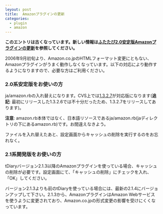 ```yaml
---
leyout: post
title:  Amazonプラグインの更新
categories:
  - plugin
  - amazon
---
```

**このエントリは古くなっています。新しい情報は[ふたたび2.0安定版Amazonプラグインの更新](http://www.tdiary.org/20061123.html)を参照してください。**

2006年9月初旬より、Amazon.co.jpのHTMLフォーマット変更にともない、Amazonプラグインがうまく動作しなくなっています。以下の対応により動作するようになりますので、必要な方はご利用ください。

### 2.0系安定版をお使いの方
ja/amazon.rbの入れ替えになります。CVS上では[1.3.2.7](http://tdiary.cvs.sourceforge.net/*checkout*/tdiary/plugin/ja/amazon.rb?revision=1.3.2.7&pathrev=Stable-2_0)が対応版になります(**追記**: 最初にリリースした1.3.2.6では不十分だったため、1.3.2.7をリリースしてあります)。

**注意**: amazon.rb本体ではなく、日本語リソースであるja/amazon.rb(jaディレクトリの下にあるamazon.rb)です。お間違えなきよう。

ファイルを入れ替えたあと、設定画面からキャッシュの削除を実行するのをお忘れなく。

### 2.1系開発版をお使いの方
tDiaryバージョン2.1.3以降のAmazonプラグインを使っている場合、キャッシュの削除が必要です。設定画面にて、「キャッシュの削除」にチェックを入れ、「OK」してください。

バージョン2.1.3よりも前のtDiaryを使っている場合には、最新の2.1.4にバージョンアップして下さい。2.1.3から、AmazonプラグインはAmazon Webサービスを使うように変更されており、Amazon.co.jpの形式変更の影響を受けにくくなっています。

